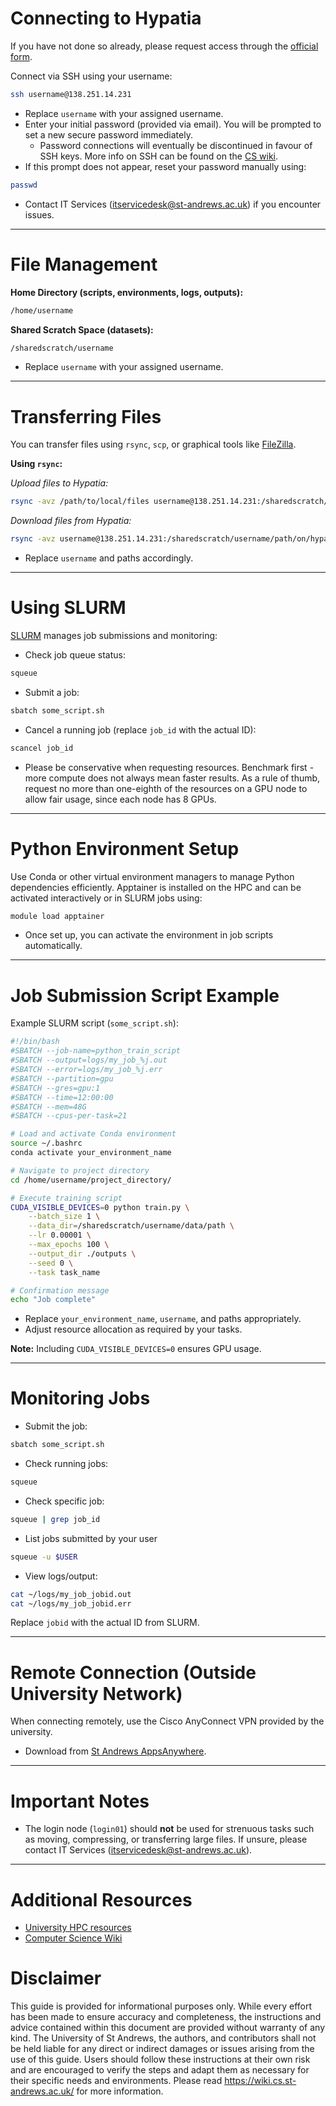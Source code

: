 # Connecting to Hypatia

If you have not done so already, please request access through the [official form](https://www.st-andrews.ac.uk/high-performance-computing/).

Connect via SSH using your username:

```bash
ssh username@138.251.14.231
```

- Replace `username` with your assigned username.
- Enter your initial password (provided via email). You will be prompted to set a new secure password immediately.
  - Password connections will eventually be discontinued in favour of SSH keys. More info on SSH can be found on the [CS wiki](https://wiki.cs.st-andrews.ac.uk/index.php?title=Using_SSH).
- If this prompt does not appear, reset your password manually using:

```bash
passwd
```

- Contact IT Services (itservicedesk@st-andrews.ac.uk) if you encounter issues.

---

# File Management

**Home Directory (scripts, environments, logs, outputs):**

```bash
/home/username
```

**Shared Scratch Space (datasets):**

```bash
/sharedscratch/username
```

- Replace `username` with your assigned username.

---

# Transferring Files

You can transfer files using `rsync`, `scp`, or graphical tools like [FileZilla](https://filezilla-project.org/).

**Using `rsync`:**

*Upload files to Hypatia:*

```bash
rsync -avz /path/to/local/files username@138.251.14.231:/sharedscratch/username/path/on/hypatia
```

*Download files from Hypatia:*

```bash
rsync -avz username@138.251.14.231:/sharedscratch/username/path/on/hypatia /path/to/local/destination
```

- Replace `username` and paths accordingly.

---

# Using SLURM

[SLURM](https://slurm.schedmd.com/documentation.html) manages job submissions and monitoring:

- Check job queue status:

```bash
squeue
```

- Submit a job:

```bash
sbatch some_script.sh
```

- Cancel a running job (replace `job_id` with the actual ID):

```bash
scancel job_id
```

- Please be conservative when requesting resources. Benchmark first - more compute does not always mean faster results. As a rule of thumb, request no more than one-eighth of the resources on a GPU node to allow fair usage, since each node has 8 GPUs.

---

# Python Environment Setup

Use Conda or other virtual environment managers to manage Python dependencies efficiently. Apptainer is installed on the HPC and can be activated interactively or in SLURM jobs using:

```bash
module load apptainer
```

- Once set up, you can activate the environment in job scripts automatically.

---

# Job Submission Script Example

Example SLURM script (`some_script.sh`):

```bash
#!/bin/bash
#SBATCH --job-name=python_train_script
#SBATCH --output=logs/my_job_%j.out
#SBATCH --error=logs/my_job_%j.err
#SBATCH --partition=gpu
#SBATCH --gres=gpu:1
#SBATCH --time=12:00:00
#SBATCH --mem=48G
#SBATCH --cpus-per-task=21

# Load and activate Conda environment
source ~/.bashrc
conda activate your_environment_name

# Navigate to project directory
cd /home/username/project_directory/

# Execute training script
CUDA_VISIBLE_DEVICES=0 python train.py \
    --batch_size 1 \
    --data_dir=/sharedscratch/username/data/path \
    --lr 0.00001 \
    --max_epochs 100 \
    --output_dir ./outputs \
    --seed 0 \
    --task task_name

# Confirmation message
echo "Job complete"
```

- Replace `your_environment_name`, `username`, and paths appropriately.
- Adjust resource allocation as required by your tasks.

**Note:** Including `CUDA_VISIBLE_DEVICES=0` ensures GPU usage.

---

# Monitoring Jobs

- Submit the job:

```bash
sbatch some_script.sh
```

- Check running jobs:

```bash
squeue
```

- Check specific job:

```bash
squeue | grep job_id
```

- List jobs submitted by your user
```bash
squeue -u $USER
```

- View logs/output:

```bash
cat ~/logs/my_job_jobid.out
cat ~/logs/my_job_jobid.err
```

Replace `jobid` with the actual ID from SLURM.

---

# Remote Connection (Outside University Network)

When connecting remotely, use the Cisco AnyConnect VPN provided by the university.

- Download from [St Andrews AppsAnywhere](https://www.st-andrews.ac.uk/it-support/services/wifi/vpn/).

---

# Important Notes

- The login node (`login01`) should **not** be used for strenuous tasks such as moving, compressing, or transferring large files. If unsure, please contact IT Services (itservicedesk@st-andrews.ac.uk).

---

# Additional Resources

- [University HPC resources](https://www.st-andrews.ac.uk/high-performance-computing/help-and-contact/using/)
- [Computer Science Wiki](https://wiki.cs.st-andrews.ac.uk/)

# Disclaimer

This guide is provided for informational purposes only. While every effort has been made to ensure accuracy and completeness, the instructions and advice contained within this document are provided without warranty of any kind. The University of St Andrews, the authors, and contributors shall not be held liable for any direct or indirect damages or issues arising from the use of this guide. Users should follow these instructions at their own risk and are encouraged to verify the steps and adapt them as necessary for their specific needs and environments. Please read https://wiki.cs.st-andrews.ac.uk/ for more information.
